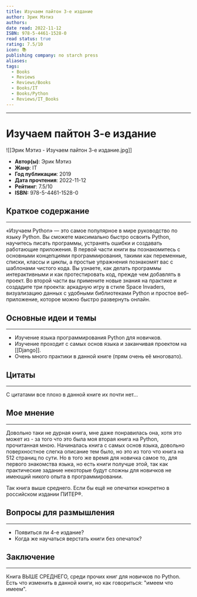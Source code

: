 ```yaml
---
title: Изучаем пайтон 3-е издание
author: Эрик Мэтиз
authors: 
date read: 2022-11-12
ISBN: 978-5-4461-1528-0
read status: true
rating: 7.5/10
icon: 📚
publishing company: no starch press
aliases: 
tags:
  - Books
  - Reviews
  - Reviews/Books
  - Books/IT
  - Books/Python
  - Reviews/IT_Books
---
```

---
# Изучаем пайтон 3-е издание

![[Эрик Мэтиз - Изучаем пайтон 3-е издание.jpg]]

- **Автор(ы)**: Эрик Мэтиз
- **Жанр**: IT
- **Год публикации**: 2019
- **Дата прочтения**: 2022-11-12
- **Рейтинг**: 7.5/10
- **ISBN:** 978-5-4461-1528-0



## Краткое содержание
---

«Изучаем Python» — это самое популярное в мире руководство по языку Python. Вы сможете максимально быстро освоить Python, научитесь писать программы, устранять ошибки и создавать работающие приложения. В первой части книги вы познакомитесь с основными концепциями программирования, такими как переменные, списки, классы и циклы, а простые упражнения познакомят вас с шаблонами чистого кода. Вы узнаете, как делать программы интерактивными и как протестировать код, прежде чем добавлять в проект. Во второй части вы примените новые знания на практике и создадите три проекта: аркадную игру в стиле Space Invaders, визуализацию данных с удобными библиотеками Python и простое веб-приложение, которое можно быстро развернуть онлайн.




## Основные идеи и темы
---

- Изучение языка программирования Python для новичков.
- Изучение проходит с самых основ языка и заканчивая проектом на [[Django]].
- Очень много практики в данной книге (прям очень её многовато).



## Цитаты
---

С цитатами все плохо в данной книге их почти нет...




## Мое мнение
---

Довольно таки не дурная книга, мне даже понравилась она, хотя это может из - за того что это была моя вторая книга на Python, прочитанная мною. Начиналась книга с самых основ языка, довольно поверхностное слегка описание тем было, но это из того что книга на 512 страниц по сути. Но в того же время для новичка самое то, для первого знакомства языка, но есть книги получше этой, так как практические задание некоторые будут сложны для новичков не имеющий никого опыта в программировании.

Так книга выше среднего. Если бы ещё не опечатки конкретно в российском издании ПИТЕР®.


## Вопросы для размышления
---

- Появиться ли 4-е издание?
- Когда же научаться верстать книги без опечаток?



## Заключение
---

Книга ВЫШЕ СРЕДНЕГО, среди прочих книг для новичков по Python. Есть что изменить в данной книги, но как говориться: "имеем что имеем".